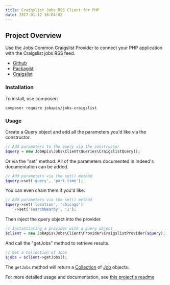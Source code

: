 ```yaml
---
title: Craigslist Jobs RSS Client for PHP
date: 2017-01-12 16:04:02
---
```


## Project Overview
Use the Jobs Common Craigslist Provider to connect your PHP application with the Craigslist jobs RSS feed.

- [Github](https://github.com/jobapis/jobs-craigslist)
- [Packagist](https://packagist.org/packages/jobapis/jobs-craigslist)
- [Craigslist](http://craigslist.org)

### Installation

To install, use composer:

```
composer require jobapis/jobs-craigslist
```

### Usage
Create a Query object and add all the parameters you'd like via the constructor.
 
```php
// Add parameters to the query via the constructor
$query = new JobApis\Jobs\Client\Queries\CraigslistQuery();
```

Or via the "set" method. All of the parameters documented in Indeed's documentation can be added.

```php
// Add parameters via the set() method
$query->set('query', 'part time');
```

You can even chain them if you'd like.

```php
// Add parameters via the set() method
$query->set('location', 'chicago')
    ->set('searchNearby', '1');
```
 
Then inject the query object into the provider.

```php
// Instantiating a provider with a query object
$client = new JobApis\Jobs\Client\Provider\CraigslistProvider($query);
```

And call the "getJobs" method to retrieve results.

```php
// Get a Collection of Jobs
$jobs = $client->getJobs();
```

The `getJobs` method will return a [Collection](https://github.com/jobapis/jobs-common/blob/master/src/Collection.php) of [Job](https://github.com/jobapis/jobs-common/blob/master/src/Job.php) objects.

For more detailed usage and documentation, see [this project's readme](https://github.com/jobapis/jobs-craigslist#usage)
